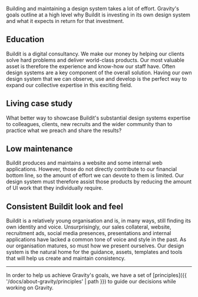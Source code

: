 Building and maintaining a design system takes a lot of effort. Gravity's goals outline at a high level why Buildit is investing in its own design system and what it expects in return for that investment.

## Education
Buildit is a digital consultancy. We make our money by helping our clients solve hard problems and deliver world-class products. Our most valuable asset is therefore the experience and know-how our staff have. Often design systems are a key component of the overall solution. Having our own design system that we can observe, use and develop is the perfect way to expand our collective expertise in this exciting field.

## Living case study
What better way to showcase Buildit's substantial design systems expertise to colleagues, clients, new recruits and the wider community than to practice what we preach and share the results?

## Low maintenance
Buildit produces and maintains a website and some internal web applications. However, those do not directly contribute to our financial bottom line, so the amount of effort we can devote to them is limited. Our design system must therefore assist those products by reducing the amount of UI work that they individually require.

## Consistent Buildit look and feel
Buildit is a relatively young organisation and is, in many ways, still finding its own identity and voice. Unsurprisingly, our sales collateral, website, recruitment ads, social media presences, presentations and internal applications have lacked a common tone of voice and style in the past. As our organisation matures, so must how we present ourselves. Our design system is the natural home for the guidance, assets, templates and tools that will help us create and maintain consistency.

-----

In order to help us achieve Gravity's goals, we have a set of [principles]({{ '/docs/about-gravity/principles' | path }}) to guide our decisions while working on Gravity.
